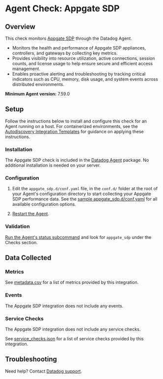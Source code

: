 # Agent Check: Appgate SDP

## Overview

This check monitors [Appgate SDP][1] through the Datadog Agent. 

- Monitors the health and performance of Appgate SDP appliances, controllers, and gateways by collecting key metrics.
- Provides visibility into resource utilization, active connections, session counts, and license usage to help ensure secure and efficient access management.
- Enables proactive alerting and troubleshooting by tracking critical indicators such as CPU, memory, disk usage, and system events across distributed environments.

**Minimum Agent version:** 7.59.0

## Setup

Follow the instructions below to install and configure this check for an Agent running on a host. For containerized environments, see the [Autodiscovery Integration Templates][3] for guidance on applying these instructions.

### Installation

The Appgate SDP check is included in the [Datadog Agent][2] package.
No additional installation is needed on your server.

### Configuration

1. Edit the `appgate_sdp.d/conf.yaml` file, in the `conf.d/` folder at the root of your Agent's configuration directory to start collecting your Appgate SDP performance data. See the [sample appgate_sdp.d/conf.yaml][4] for all available configuration options.

2. [Restart the Agent][5].

### Validation

[Run the Agent's status subcommand][6] and look for `appgate_sdp` under the Checks section.

## Data Collected

### Metrics

See [metadata.csv][7] for a list of metrics provided by this integration.

### Events

The Appgate SDP integration does not include any events.

### Service Checks

The Appgate SDP integration does not include any service checks.

See [service_checks.json][8] for a list of service checks provided by this integration.

## Troubleshooting

Need help? Contact [Datadog support][9].


[1]: https://sdphelp.appgate.com/adminguide/v6.3/introduction.html
[2]: /account/settings/agent/latest
[3]: https://docs.datadoghq.com/agent/kubernetes/integrations/
[4]: https://github.com/DataDog/integrations-core/blob/master/appgate_sdp/datadog_checks/appgate_sdp/data/conf.yaml.example
[5]: https://docs.datadoghq.com/agent/guide/agent-commands/#start-stop-and-restart-the-agent
[6]: https://docs.datadoghq.com/agent/guide/agent-commands/#agent-status-and-information
[7]: https://github.com/DataDog/integrations-core/blob/master/appgate_sdp/metadata.csv
[8]: https://github.com/DataDog/integrations-core/blob/master/appgate_sdp/assets/service_checks.json
[9]: https://docs.datadoghq.com/help/
